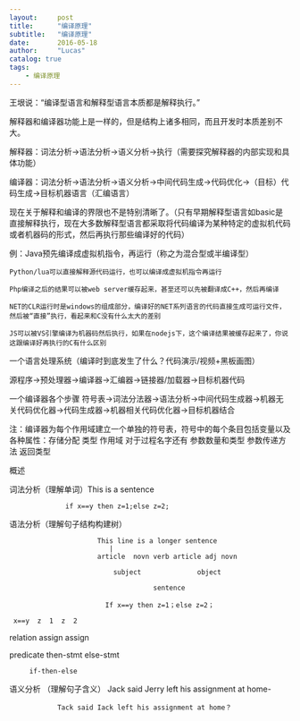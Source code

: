 ```yaml
---
layout:     post
title:      "编译原理"
subtitle:   "编译原理"
date:       2016-05-18
author:     "Lucas"
catalog: true
tags:
    - 编译原理
---
```


王垠说：“编译型语言和解释型语言本质都是解释执行。”

解释器和编译器功能上是一样的，但是结构上诸多相同，而且开发时本质差别不大。

解释器：词法分析→语法分析→语义分析→执行（需要探究解释器的内部实现和具体功能）

编译器：词法分析→语法分析→语义分析→中间代码生成→代码优化→（目标）代码生成→目标机器语言（汇编语言）

现在关于解释和编译的界限也不是特别清晰了。（只有早期解释型语言如basic是直接解释执行，现在大多数解释型语言都采取将代码编译为某种特定的虚拟机代码或者机器码的形式，然后再执行那些编译好的代码）

例：Java预先编译成虚拟机指令，再运行（称之为混合型或半编译型）

    Python/lua可以直接解释源代码运行，也可以编译成虚拟机指令再运行

    Php编译之后的结果可以被web server缓存起来，甚至还可以先被翻译成C++，然后再编译

    NET的CLR运行时是windows的组成部分，编译好的NET系列语言的代码直接生成可运行文件，然后被“直接”执行，看起来和C没有什么太大的差别

    JS可以被VS引擎编译为机器码然后执行，如果在nodejs下，这个编译结果被缓存起来了，你说这跟编译好再执行的C有什么区别

一个语言处理系统（编译时到底发生了什么？代码演示/视频+黑板画图）

源程序→预处理器→编译器→汇编器→链接器/加载器→目标机器代码

一个编译器各个步骤 符号表→词法分法器→语法分析→中间代码生成器→机器无关代码优化器→代码生成器→机器相关代码优化器→目标机器结合

注：编译器为每个作用域建立一个单独的符号表，符号中的每个条目包括变量以及各种属性：存储分配 类型 作用域 对于过程名字还有 参数数量和类型 参数传递方法 返回类型

概述

词法分析（理解单词）This is a sentence 
                  
                  if x==y then z=1;else z=2;

语法分析（理解句子结构构建树）

                          This line is a longer sentence
                             |
                          article  novn verb article adj novn

                              subject              object

                                        sentence

                            If x==y then z=1；else z=2；

     x==y  z  1  z  2

   relation assign assign 

  predicate  then-stmt else-stmt

         if-then-else

语义分析
（理解句子含义） Jack said Jerry left his assignment at home-

                Tack said Iack left his assignment at home？


